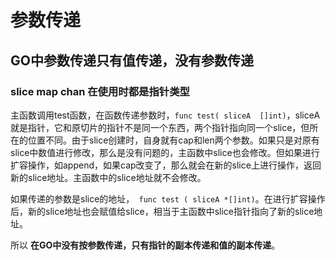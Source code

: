 # 参数传递

## GO中参数传递只有值传递，没有参数传递



### slice map chan  在使用时都是指针类型

主函数调用test函数，在函数传递参数时，` func test( sliceA  []int) `，sliceA就是指针，它和原切片的指针不是同一个东西，两个指针指向同一个slice，但所在的位置不同。由于slice创建时，自身就有cap和len两个参数。如果只是对原有slice中数值进行修改，那么是没有问题的，主函数中slice也会修改。但如果进行扩容操作，如append，如果cap改变了，那么就会在新的slice上进行操作，返回新的slice地址。主函数中的slice地址就不会修改。

如果传递的参数是slice的地址，` func test ( sliceA *[]int)`。在进行扩容操作后，新的slice地址也会赋值给slice，相当于主函数中slice指针指向了新的slice地址。

所以 __在GO中没有按参数传递，只有指针的副本传递和值的副本传递__。

